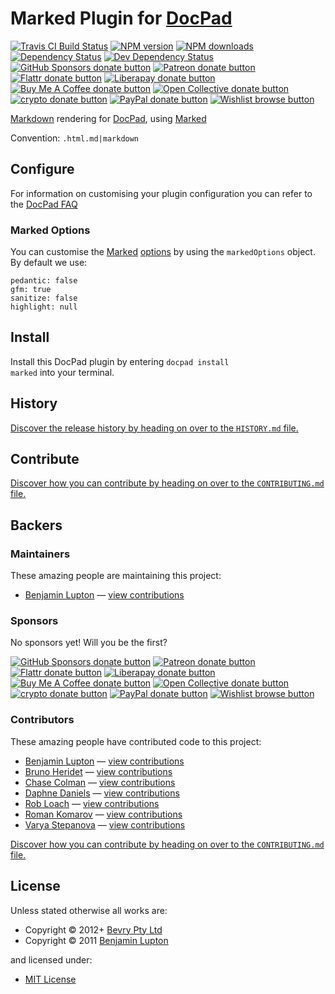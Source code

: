 # Marked Plugin for [DocPad](http://docpad.org)

<!-- BADGES/ -->

<span class="badge-travisci"><a href="http://travis-ci.com/docpad/docpad-plugin-marked" title="Check this project's build status on TravisCI"><img src="https://img.shields.io/travis/com/docpad/docpad-plugin-marked/master.svg" alt="Travis CI Build Status" /></a></span>
<span class="badge-npmversion"><a href="https://npmjs.org/package/docpad-plugin-marked" title="View this project on NPM"><img src="https://img.shields.io/npm/v/docpad-plugin-marked.svg" alt="NPM version" /></a></span>
<span class="badge-npmdownloads"><a href="https://npmjs.org/package/docpad-plugin-marked" title="View this project on NPM"><img src="https://img.shields.io/npm/dm/docpad-plugin-marked.svg" alt="NPM downloads" /></a></span>
<span class="badge-daviddm"><a href="https://david-dm.org/docpad/docpad-plugin-marked" title="View the status of this project's dependencies on DavidDM"><img src="https://img.shields.io/david/docpad/docpad-plugin-marked.svg" alt="Dependency Status" /></a></span>
<span class="badge-daviddmdev"><a href="https://david-dm.org/docpad/docpad-plugin-marked#info=devDependencies" title="View the status of this project's development dependencies on DavidDM"><img src="https://img.shields.io/david/dev/docpad/docpad-plugin-marked.svg" alt="Dev Dependency Status" /></a></span>
<br class="badge-separator" />
<span class="badge-githubsponsors"><a href="https://github.com/sponsors/balupton" title="Donate to this project using GitHub Sponsors"><img src="https://img.shields.io/badge/github-donate-yellow.svg" alt="GitHub Sponsors donate button" /></a></span>
<span class="badge-patreon"><a href="https://patreon.com/bevry" title="Donate to this project using Patreon"><img src="https://img.shields.io/badge/patreon-donate-yellow.svg" alt="Patreon donate button" /></a></span>
<span class="badge-flattr"><a href="https://flattr.com/profile/balupton" title="Donate to this project using Flattr"><img src="https://img.shields.io/badge/flattr-donate-yellow.svg" alt="Flattr donate button" /></a></span>
<span class="badge-liberapay"><a href="https://liberapay.com/bevry" title="Donate to this project using Liberapay"><img src="https://img.shields.io/badge/liberapay-donate-yellow.svg" alt="Liberapay donate button" /></a></span>
<span class="badge-buymeacoffee"><a href="https://buymeacoffee.com/balupton" title="Donate to this project using Buy Me A Coffee"><img src="https://img.shields.io/badge/buy%20me%20a%20coffee-donate-yellow.svg" alt="Buy Me A Coffee donate button" /></a></span>
<span class="badge-opencollective"><a href="https://opencollective.com/bevry" title="Donate to this project using Open Collective"><img src="https://img.shields.io/badge/open%20collective-donate-yellow.svg" alt="Open Collective donate button" /></a></span>
<span class="badge-crypto"><a href="https://bevry.me/crypto" title="Donate to this project using Cryptocurrency"><img src="https://img.shields.io/badge/crypto-donate-yellow.svg" alt="crypto donate button" /></a></span>
<span class="badge-paypal"><a href="https://bevry.me/paypal" title="Donate to this project using Paypal"><img src="https://img.shields.io/badge/paypal-donate-yellow.svg" alt="PayPal donate button" /></a></span>
<span class="badge-wishlist"><a href="https://bevry.me/wishlist" title="Buy an item on our wishlist for us"><img src="https://img.shields.io/badge/wishlist-donate-yellow.svg" alt="Wishlist browse button" /></a></span>

<!-- /BADGES -->


[Markdown](http://daringfireball.net/projects/markdown/) rendering for [DocPad](http://docpad.org), using [Marked](https://github.com/chjj/marked)

Convention:  `.html.md|markdown`





## Configure
For information on customising your plugin configuration you can refer to the [DocPad FAQ](https://github.com/bevry/docpad/wiki/FAQ)

### Marked Options
You can customise the [Marked](https://github.com/chjj/marked) [options](https://github.com/chjj/marked#options) by using the `markedOptions` object. By default we use:

	pedantic: false
	gfm: true
	sanitize: false
	highlight: null











<!-- INSTALL/ -->

<h2>Install</h2>

Install this DocPad plugin by entering <code>docpad install marked</code> into your terminal.

<!-- /INSTALL -->


<!-- HISTORY/ -->

<h2>History</h2>

<a href="https://github.com/docpad/docpad-plugin-marked/blob/master/HISTORY.md#files">Discover the release history by heading on over to the <code>HISTORY.md</code> file.</a>

<!-- /HISTORY -->


<!-- CONTRIBUTE/ -->

<h2>Contribute</h2>

<a href="https://github.com/docpad/docpad-plugin-marked/blob/master/CONTRIBUTING.md#files">Discover how you can contribute by heading on over to the <code>CONTRIBUTING.md</code> file.</a>

<!-- /CONTRIBUTE -->


<!-- BACKERS/ -->

<h2>Backers</h2>

<h3>Maintainers</h3>

These amazing people are maintaining this project:

<ul><li><a href="https://balupton.com">Benjamin Lupton</a> — <a href="https://github.com/docpad/docpad-plugin-marked/commits?author=balupton" title="View the GitHub contributions of Benjamin Lupton on repository docpad/docpad-plugin-marked">view contributions</a></li></ul>

<h3>Sponsors</h3>

No sponsors yet! Will you be the first?

<span class="badge-githubsponsors"><a href="https://github.com/sponsors/balupton" title="Donate to this project using GitHub Sponsors"><img src="https://img.shields.io/badge/github-donate-yellow.svg" alt="GitHub Sponsors donate button" /></a></span>
<span class="badge-patreon"><a href="https://patreon.com/bevry" title="Donate to this project using Patreon"><img src="https://img.shields.io/badge/patreon-donate-yellow.svg" alt="Patreon donate button" /></a></span>
<span class="badge-flattr"><a href="https://flattr.com/profile/balupton" title="Donate to this project using Flattr"><img src="https://img.shields.io/badge/flattr-donate-yellow.svg" alt="Flattr donate button" /></a></span>
<span class="badge-liberapay"><a href="https://liberapay.com/bevry" title="Donate to this project using Liberapay"><img src="https://img.shields.io/badge/liberapay-donate-yellow.svg" alt="Liberapay donate button" /></a></span>
<span class="badge-buymeacoffee"><a href="https://buymeacoffee.com/balupton" title="Donate to this project using Buy Me A Coffee"><img src="https://img.shields.io/badge/buy%20me%20a%20coffee-donate-yellow.svg" alt="Buy Me A Coffee donate button" /></a></span>
<span class="badge-opencollective"><a href="https://opencollective.com/bevry" title="Donate to this project using Open Collective"><img src="https://img.shields.io/badge/open%20collective-donate-yellow.svg" alt="Open Collective donate button" /></a></span>
<span class="badge-crypto"><a href="https://bevry.me/crypto" title="Donate to this project using Cryptocurrency"><img src="https://img.shields.io/badge/crypto-donate-yellow.svg" alt="crypto donate button" /></a></span>
<span class="badge-paypal"><a href="https://bevry.me/paypal" title="Donate to this project using Paypal"><img src="https://img.shields.io/badge/paypal-donate-yellow.svg" alt="PayPal donate button" /></a></span>
<span class="badge-wishlist"><a href="https://bevry.me/wishlist" title="Buy an item on our wishlist for us"><img src="https://img.shields.io/badge/wishlist-donate-yellow.svg" alt="Wishlist browse button" /></a></span>

<h3>Contributors</h3>

These amazing people have contributed code to this project:

<ul><li><a href="https://balupton.com">Benjamin Lupton</a> — <a href="https://github.com/docpad/docpad-plugin-marked/commits?author=balupton" title="View the GitHub contributions of Benjamin Lupton on repository docpad/docpad-plugin-marked">view contributions</a></li>
<li><a href="https://github.com/Delapouite">Bruno Heridet</a> — <a href="https://github.com/docpad/docpad-plugin-marked/commits?author=Delapouite" title="View the GitHub contributions of Bruno Heridet on repository docpad/docpad-plugin-marked">view contributions</a></li>
<li><a href="https://github.com/chase">Chase Colman</a> — <a href="https://github.com/docpad/docpad-plugin-marked/commits?author=chase" title="View the GitHub contributions of Chase Colman on repository docpad/docpad-plugin-marked">view contributions</a></li>
<li><a href="https://github.com/daphne-d">Daphne Daniels</a> — <a href="https://github.com/docpad/docpad-plugin-marked/commits?author=daphne-d" title="View the GitHub contributions of Daphne Daniels on repository docpad/docpad-plugin-marked">view contributions</a></li>
<li><a href="https://github.com/RobLoach">Rob Loach</a> — <a href="https://github.com/docpad/docpad-plugin-marked/commits?author=RobLoach" title="View the GitHub contributions of Rob Loach on repository docpad/docpad-plugin-marked">view contributions</a></li>
<li><a href="https://github.com/kizu">Roman Komarov</a> — <a href="https://github.com/docpad/docpad-plugin-marked/commits?author=kizu" title="View the GitHub contributions of Roman Komarov on repository docpad/docpad-plugin-marked">view contributions</a></li>
<li><a href="https://github.com/varya">Varya Stepanova</a> — <a href="https://github.com/docpad/docpad-plugin-marked/commits?author=varya" title="View the GitHub contributions of Varya Stepanova on repository docpad/docpad-plugin-marked">view contributions</a></li></ul>

<a href="https://github.com/docpad/docpad-plugin-marked/blob/master/CONTRIBUTING.md#files">Discover how you can contribute by heading on over to the <code>CONTRIBUTING.md</code> file.</a>

<!-- /BACKERS -->


<!-- LICENSE/ -->

<h2>License</h2>

Unless stated otherwise all works are:

<ul><li>Copyright &copy; 2012+ <a href="http://bevry.me">Bevry Pty Ltd</a></li>
<li>Copyright &copy; 2011 <a href="https://balupton.com">Benjamin Lupton</a></li></ul>

and licensed under:

<ul><li><a href="http://spdx.org/licenses/MIT.html">MIT License</a></li></ul>

<!-- /LICENSE -->
